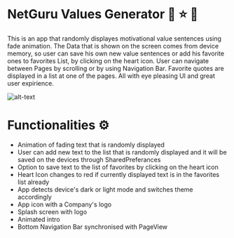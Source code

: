 # NetGuru Values Generator :muscle: :star: :rocket:
This is an app that randomly displayes motivational value sentences using fade animation.  The Data that is shown on the screen comes from device memory, so user can save his own new value sentences or add his favorite ones to favorites List, by clicking on the heart icon. User can navigate between Pages by scrolling or by using Navigation Bar. Favorite quotes are displayed in a list at one of the pages. All with eye pleasing UI and great user expirience.

![alt-text](https://github.com/ptuzinek/net_guru_blocs/blob/master/netguru_app.gif)

  
  # Functionalities :gear: 
- Animation of fading text that is randomly displayed
- User can add new text to the list that is randomly displayed and it will be saved on the devices through SharedPreferances
- Option to save text to the list of favorites by clicking on the heart icon
- Heart Icon changes to red if currently displayed text is in the favorites list already
- App detects device's dark or light mode and switches theme accordingly 
- App icon with a Company's logo
- Splash screen with logo
- Animated intro
- Bottom Navigation Bar synchronised with PageView  
  

  
    


